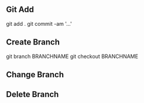 ## Git Add ##

git add .
git commit -am '...'


## Create Branch  ##

git branch BRANCHNAME
git checkout BRANCHNAME


## Change Branch ## 


## Delete Branch ##


